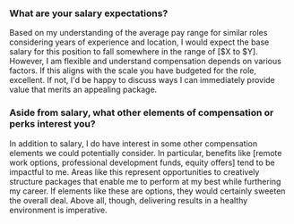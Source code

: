### What are your salary expectations?
Based on my understanding of the average pay range for similar roles considering years of experience and location, I would expect the base salary for this position to fall somewhere in the range of [$X to $Y]. However, I am flexible and understand compensation depends on various factors. If this aligns with the scale you have budgeted for the role, excellent. If not, I'd be happy to discuss ways I can immediately provide value that merits an appealing package.

### Aside from salary, what other elements of compensation or perks interest you?
In addition to salary, I do have interest in some other compensation elements we could potentially consider. In particular, benefits like [remote work options, professional development funds, equity offers] tend to be impactful to me. Areas like this represent opportunities to creatively structure packages that enable me to perform at my best while furthering my career. If elements like these are options, they would certainly sweeten the overall deal. Above all, though, delivering results in a healthy environment is imperative.
